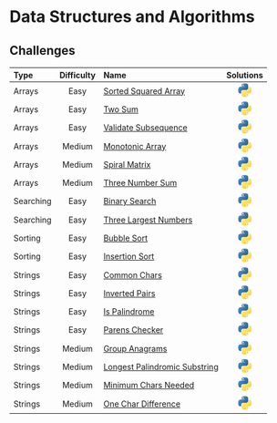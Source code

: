 # Data Structures and Algorithms

## Challenges

Type | Difficulty | Name | Solutions |
:-|:-:|:-|:-:|
Arrays | Easy | [Sorted Squared Array](Arrays/Easy/sorted_squared_array/description.md) | [<img src="utils/images/logos/python.png" alt="python" width="24"/>](Arrays/Easy/sorted_squared_array/solutions.py)
Arrays | Easy | [Two Sum](Arrays/Easy/two_number_sum/description.md) | [<img src="utils/images/logos/python.png" alt="python" width="24"/>](Arrays/Easy/two_number_sum/solutions.py)
Arrays | Easy | [Validate Subsequence](Arrays/Easy/validate_subsequence/description.md) | [<img src="utils/images/logos/python.png" alt="python" width="24"/>](Arrays/Easy/validate_subsequence/solutions.py)
Arrays | Medium | [Monotonic Array](/Users/thaddeuspearson/Desktop/repositories/education/Data_Structures_and_Algorithms/Arrays/Easy/monotonic_array/description.md) | [<img src=utils/images/logos/python.png alt='python' width='24'/>](Arrays/Easy/monotonic_array/solutions.py)
Arrays | Medium | [Spiral Matrix](/Users/thaddeuspearson/Desktop/repositories/education/Data_Structures_and_Algorithms/Arrays/Medium/spiral_matrix/description.md) | [<img src=utils/images/logos/python.png alt='python' width='24'/>](Arrays/Medium/spiral_matrix/solutions.py)
Arrays | Medium | [Three Number Sum](/Users/thaddeuspearson/Desktop/repositories/education/Data_Structures_and_Algorithms/Arrays/Medium/three_number_sum/description.md) | [<img src=utils/images/logos/python.png alt='python' width='24'/>](Arrays/Medium/three_number_sum/solutions.py)
Searching | Easy | [Binary Search](/Users/thaddeuspearson/Desktop/repositories/education/Data_Structures_and_Algorithms/Searching/Easy/binary_search/description.md) | [<img src=utils/images/logos/python.png alt='python' width='24'/>](Searching/Easy/binary_search/solutions.py)
Searching | Easy | [Three Largest Numbers](/Users/thaddeuspearson/Desktop/repositories/education/Data_Structures_and_Algorithms/Searching/Easy/three_largest_numbers/description.md) | [<img src=utils/images/logos/python.png alt='python' width='24'/>](Searching/Easy/three_largest_numbers/solutions.py)
Sorting | Easy | [Bubble Sort](/Users/thaddeuspearson/Desktop/repositories/education/Data_Structures_and_Algorithms/Sorting/Easy/bubble_sort/description.md) | [<img src=utils/images/logos/python.png alt='python' width='24'/>](Sorting/Easy/bubble_sort/solutions.py)
Sorting | Easy | [Insertion Sort](/Users/thaddeuspearson/Desktop/repositories/education/Data_Structures_and_Algorithms/Sorting/Easy/insertion_sort/description.md) | [<img src=utils/images/logos/python.png alt='python' width='24'/>](Sorting/Easy/insertion_sort/solutions.py)
Strings | Easy | [Common Chars](/Users/thaddeuspearson/Desktop/repositories/education/Data_Structures_and_Algorithms/Strings/Easy/common_chars/description.md) | [<img src=utils/images/logos/python.png alt='python' width='24'/>](Strings/Easy/common_chars/solutions.py)
Strings | Easy | [Inverted Pairs](/Users/thaddeuspearson/Desktop/repositories/education/Data_Structures_and_Algorithms/Strings/Easy/reverse_word_pairs/description.md) | [<img src=utils/images/logos/python.png alt='python' width='24'/>](Strings/Easy/reverse_word_pairs/solutions.py)
Strings | Easy | [Is Palindrome](/Users/thaddeuspearson/Desktop/repositories/education/Data_Structures_and_Algorithms/Strings/Easy/is_palindrome/description.md) | [<img src=utils/images/logos/python.png alt='python' width='24'/>](Strings/Easy/is_palindrome/solutions.py)
Strings | Easy | [Parens Checker](/Users/thaddeuspearson/Desktop/repositories/education/Data_Structures_and_Algorithms/Strings/Easy/parens_checker/description.md) | [<img src=utils/images/logos/python.png alt='python' width='24'/>](Strings/Easy/parens_checker/solutions.py)
Strings | Medium | [Group Anagrams](/Users/thaddeuspearson/Desktop/repositories/education/Data_Structures_and_Algorithms/Strings/Medium/group_anagrams/description.md) | [<img src=utils/images/logos/python.png alt='python' width='24'/>](Strings/Medium/group_anagrams/solutions.py)
Strings | Medium | [Longest Palindromic Substring](/Users/thaddeuspearson/Desktop/repositories/education/Data_Structures_and_Algorithms/Strings/Medium/longest_palindromic_substring/description.md) | [<img src=utils/images/logos/python.png alt='python' width='24'/>](Strings/Medium/longest_palindromic_substring/solutions.py)
Strings | Medium | [Minimum Chars Needed](/Users/thaddeuspearson/Desktop/repositories/education/Data_Structures_and_Algorithms/Strings/Medium/minimum_chars_needed/description.md) | [<img src=utils/images/logos/python.png alt='python' width='24'/>](Strings/Medium/minimum_chars_needed/solutions.py)
Strings | Medium | [One Char Difference](/Users/thaddeuspearson/Desktop/repositories/education/Data_Structures_and_Algorithms/Strings/Medium/one_char_difference/description.md) | [<img src=utils/images/logos/python.png alt='python' width='24'/>](Strings/Medium/one_char_difference/solutions.py)
